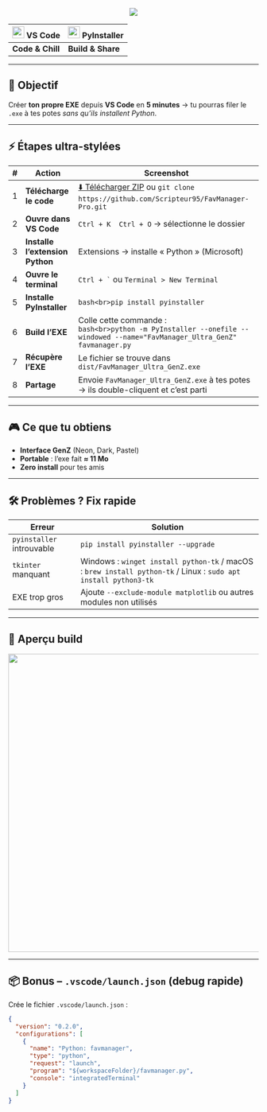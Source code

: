 <!-- markdownlint-disable MD033 -->
<p align="center">
  <img src="https://capsule-render.vercel.app/api?type=waving&color=gradient&height=120&section=header&text=FavManager%20Pro&fontSize=60&fontAlignY=35&desc=GenZ%20Edition&descAlignY=55"/>
</p>

<div align="center">

| <img src="https://cdn.simpleicons.org/visualstudiocode/007ACC" width="24"/> VS Code | <img src="https://cdn.simpleicons.org/pyinstaller/2D0359" width="24"/> PyInstaller |
|---|---|
| **Code & Chill** | **Build & Share** |

</div>

---

## 🚀 Objectif
Créer **ton propre EXE** depuis **VS Code** en **5 minutes** → tu pourras filer le `.exe` à tes potes *sans qu’ils installent Python*.

---

## ⚡ Étapes ultra-stylées

| # | Action | Screenshot |
|---|---|---|
| 1 | **Télécharge le code** | [⬇️ Télécharger ZIP](https://github.com/Scripteur95/FavManager-Pro/archive/refs/heads/main.zip) ou `git clone https://github.com/Scripteur95/FavManager-Pro.git` |
| 2 | **Ouvre dans VS Code** | `Ctrl + K  Ctrl + O` → sélectionne le dossier |
| 3 | **Installe l’extension Python** | Extensions → installe « Python » (Microsoft) |
| 4 | **Ouvre le terminal** | `` Ctrl + ` `` ou `Terminal > New Terminal` |
| 5 | **Installe PyInstaller** | ```bash<br>pip install pyinstaller``` |
| 6 | **Build l’EXE** | Colle cette commande :<br>```bash<br>python -m PyInstaller --onefile --windowed --name="FavManager_Ultra_GenZ" favmanager.py``` |
| 7 | **Récupère l’EXE** | Le fichier se trouve dans `dist/FavManager_Ultra_GenZ.exe` |
| 8 | **Partage** | Envoie `FavManager_Ultra_GenZ.exe` à tes potes → ils double-cliquent et c’est parti |

---

## 🎮 Ce que tu obtiens
- **Interface GenZ** (Neon, Dark, Pastel)  
- **Portable** : l’exe fait **≈ 11 Mo**  
- **Zero install** pour tes amis

---

## 🛠️ Problèmes ? Fix rapide
| Erreur | Solution |
|---|---|
| `pyinstaller` introuvable | `pip install pyinstaller --upgrade` |
| `tkinter` manquant | Windows : `winget install python-tk` / macOS : `brew install python-tk` / Linux : `sudo apt install python3-tk` |
| EXE trop gros | Ajoute `--exclude-module matplotlib` ou autres modules non utilisés |

---

## 📸 Aperçu build
<p align="center">
  <img src="https://raw.githubusercontent.com/Scripteur95/FavManager-Pro/main/assets/vscode_build.gif" width="600"/>
</p>

---

## 📦 Bonus – `.vscode/launch.json` (debug rapide)
Crée le fichier `.vscode/launch.json` :
```json
{
  "version": "0.2.0",
  "configurations": [
    {
      "name": "Python: favmanager",
      "type": "python",
      "request": "launch",
      "program": "${workspaceFolder}/favmanager.py",
      "console": "integratedTerminal"
    }
  ]
}
